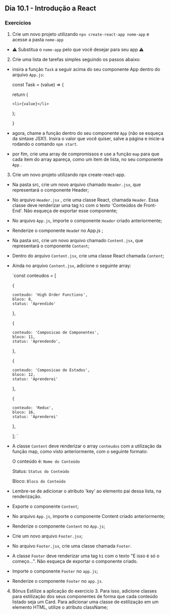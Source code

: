 ## Dia 10.1 - Introdução a React

### Exercícios

1. Crie um novo projeto utilizando `npx create-react-app nome-app` e acesse a pasta `nome-app`
  
  * ⚠️ Substitua o `nome-app` pelo que você desejar para seu app ⚠️

2. Crie uma lista de tarefas simples seguindo os passos abaixo:

  * insira a função `Task` a seguir acima do seu componente App dentro do arquivo `App.js`:

    const Task = (value) => {

      return (

        <li>{value}</li>

      );

    }

  * agora, chame a função dentro do seu componente `App` (não se esqueça da sintaxe JSX!). Insira o valor que você quiser, salve a página e inicie-a rodando o comando `npm start`.

  * por fim, crie uma array de compromissos e use a função `map` para que cada item do array apareça, como um item de lista, no seu componente `App` .


3. Crie um novo projeto utilizando npx create-react-app.

  * Na pasta src, crie um novo arquivo chamado `Header.jsx`, que representará o componente Header;

  * No arquivo `Header.jsx` , crie uma classe React, chamada `Header`. Essa classe deve renderizar uma tag `h1` com o texto 'Conteúdos de Front-End'. Não esqueça de exportar esse componente;

  * No arquivo `App.js`, importe o componente `Header` criado anteriormente;

  * Renderize o componente `Heade`r no App.js ;

  * Na pasta src, crie um novo arquivo chamado `Content.jsx`, que representará o componente `Content`;

  * Dentro do arquivo `Content.jsx`, crie uma classe React chamada `Content`;

  * Ainda no arquivo `Content.jsx`, adicione o seguinte array:

    `const conteudos = [

      {

        conteudo: 'High Order Functions',
        bloco: 8,
        status: 'Aprendido'

      },

      {

        conteudo: 'Composicao de Componentes',
        bloco: 11,
        status: 'Aprendendo',

      },

      {

        conteudo: 'Composicao de Estados',
        bloco: 12,
        status: 'Aprenderei'

      },

      {

        conteudo: 'Redux',
        bloco: 16,
        status: 'Aprenderei'

      },

    ];
`

  * A classe `Content` deve renderizar o array `conteudos` com a utilização da função map, como visto anteriormente, com o seguinte formato:

    O conteúdo é: `Nome do Conteúdo`

    Status: `Status do Conteúdo`
    
    Bloco: `Bloco do Conteúdo`


  * Lembre-se de adicionar o atributo 'key' ao elemento pai dessa lista, na renderização.

  * Exporte o componente `Content`;

  * No arquivo `App.js`, importe o componente Content criado anteriormente;

  * Renderize o componente `Content` no `App.js`;

  * Crie um novo arquivo `Footer.jsx`;

  * No arquivo `Footer.jsx`, crie uma classe chamada `Footer`.

  * A classe `Footer` deve renderizar uma tag `h1` com o texto "E isso é só o começo...". Não esqueça de exportar o componente criado.

  * Importe o componente `Footer` no `app.js`;

  * Renderize o componente `Footer` no `app.js`.

4. Bônus Estilize a aplicação do exercicio 3. Para isso, adicione classes para estilização dos seus componentes de forma que cada conteúdo listado seja um Card.
Para adicionar uma classe de estilização em um elemento HTML, utilize o atributo className;
